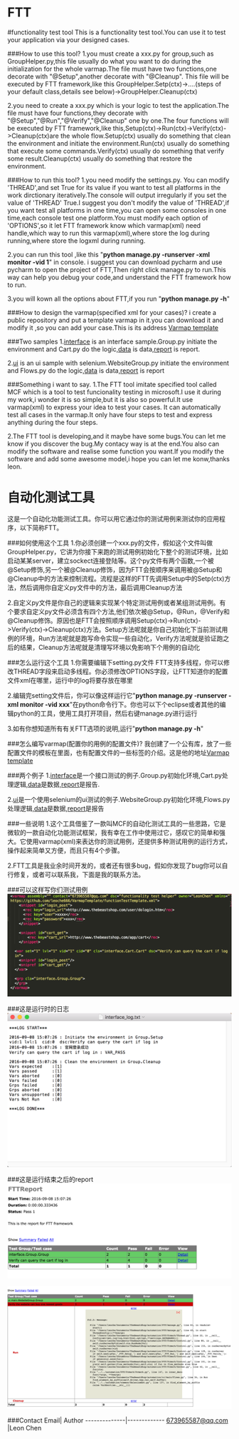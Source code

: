 FTT
==== 
#functionality test tool
This is a functionality test tool.You can use it to test your application via your designed cases.

###How to use this tool?
1.you must create a xxx.py for group,such as GroupHelper.py,this file usually do what you want to do during the initialization for the whole varmap.The file must have two functions,one decorate with "@Setup",another decorate with "@Cleanup". This file will be executed by FTT framework,like this GroupHelper.Setp(ctx)->....(steps of your default class,details see below)->GroupHelper.Cleanup(ctx)

2.you need to create a xxx.py which is your logic to test the application.The file must have four functions,they decorate with "@Setup","@Run","@Verify","@Cleanup" one by one.The four functions will be executed by FTT framework,like this,Setup(ctx)->Run(ctx)->Verify(ctx)->Cleanup(ctx)are the whole flow.Setup(ctx) usually do something that clean the environment and initiate the environment.Run(ctx) usually do something that execute some commands.Verify(ctx) usually do something that verify some result.Cleanup(ctx) usually do something that restore the environment.

###How to run this tool?
1.you need modify the settings.py.
You can modify 'THREAD',and set True for its value if you want to test all platforms in the work dirctionary iteratively.The console will output irregularly if you set the value of 'THREAD' True.I suggest you don't modify the value of 'THREAD',if you want test all platforms in one time,you can open some consoles in one time,each console test one platform.You must modify each option of 'OPTIONS',so it let FTT framework know which varmap(xml) need handle,which way to run this varmap(xml),where store the log during running,where store the logxml during running.
 
2.you can run this tool ,like this "**python manage.py -runserver -xml monitor -vid 1**" in console. i suggest you can download pycharm and use pycharm to open the project of FTT,Then right click manage.py to run.This way can help you debug your code,and understand the FTT framework how to run.

3.you will kown all the options about FTT,if you run "**python manage.py -h**"

###How to design the varmap(specified xml for your cases)?
i create a public repository and put a template varmap in it.you can download it and modify it ,so you can add your case.This is its address [Varmap template](https://github.com/leoche666/VarmapTemplate)
 
###Two samples
1.[interface](https://github.com/leoche666/FTT/tree/master/automation/interface) is an interface sample.Group.py initiate the environment and Cart.py do the logic,[data](https://github.com/leoche666/FTT/blob/master/automation/cases/interface.xml) is data,[report](https://github.com/leoche666/FTT/blob/master/automation/cases/interface.html) is report.

2.[ui](https://github.com/leoche666/FTT/tree/master/automation/ui) is an ui sample with selenium.WebsiteGroup.py initiate the environment and Flows.py do the logic,[data](https://github.com/leoche666/FTT/blob/master/automation/cases/ui.xml) is data,[report](https://github.com/leoche666/FTT/blob/master/automation/cases/ui.html) is report


###Something i want to say.
1.The FTT tool imitate specified tool called MCF which is a tool to test funcionality testing in microsoft.I use it during my work,i wonder it is so simple,but it is also so powerful.It use varmap(xml) to express your idea to test your cases. It can automatically test all cases in the varmap.It only have four steps to test and express anything during the four steps.
 
2.The FTT tool is developing,and it maybe have some bugs.You can let me know if you discover the bug.My contacy way is at the end.You also can modify the software and realise some function you want.If you modify the software and add some awesome model,i hope you can let me konw,thanks leon.
 

自动化测试工具
====
这是一个自动化功能测试工具。你可以用它通过你的测试用例来测试你的应用程序，以下简称FTT。

###如何使用这个工具
1.你必须创建一个xxx.py的文件，假如这个文件叫做GroupHelper.py，它讲为你接下来跑的测试用例初始化下整个的测试环境，比如启动某某server，建立sockect连接登陆等。这个py文件有两个函数,一个被@Setup修饰,另一个被@Cleanup修饰，因为FTT会按顺序来调用被@Setup和@Cleanup中的方法来控制流程。流程是这样的FTT先调用Setup中的Setp(ctx)方法，然后调用你自定义py文件中的方法，最后调用Cleanup方法

2.自定义py文件是你自己的逻辑来实现某个特定测试用例或者某组测试用例。有个要求自定义py文件必须含有四个方法,他们依次被@Setup，@Run，@Verify和@Cleanup修饰。原因也是FTT会按照顺序调用Setup(ctx)->Run(ctx)->Verify(ctx)->Cleanup(ctx)方法。Setup方法呢就是你自己初始化下当前测试用例的环境，Run方法呢就是跑写命令实现一些自动化，Verify方法呢就是验证跑之后的结果，Cleanup方法呢就是清理写环境以免影响下个用例的自动化

###怎么运行这个工具
1.你需要编辑下setting.py文件
FTT支持多线程，你可以修改THREAD字段来启动多线程。你必须修改OPTIONS字段，让FTT知道你的配置文件xml在哪里，运行中的log将要存放在哪里

2.编辑完setting文件后，你可以像这样运行它"**python manage.py -runserver -xml monitor -vid xxx**"在python命令行下。你也可以下个eclipse或者其他的编辑python的工具，使用工具打开项目，然后右键manage.py进行运行

3.如有你想知道所有有关FTT选项的说明,运行"**python manage.py -h**"

###怎么编写varmap(配置你的用例的配置文件)?
我创建了一个公有库，放了一些配置文件的模板在里面，也有配置文件的一些标签的介绍。这是他的地址[Varmap template](https://github.com/leoche666/VarmapTemplate)

###两个例子
1.[interface](https://github.com/leoche666/FTT/tree/master/automation/interface)是一个接口测试的例子.Group.py初始化环境,Cart.py处理逻辑,[data](https://github.com/leoche666/FTT/blob/master/automation/cases/interface.xml)是数据,[report](https://github.com/leoche666/FTT/blob/master/automation/cases/interface.html)是报告.

2.[ui](https://github.com/leoche666/FTT/tree/master/automation/ui)是一个使用selenium的ui测试的例子.WebsiteGroup.py初始化环境,Flows.py处理逻辑,[data](https://github.com/leoche666/FTT/blob/master/automation/cases/ui.xml)是数据,[report](https://github.com/leoche666/FTT/blob/master/automation/cases/ui.html)是报告


###一些说明
1.这个工具借鉴了一款叫MCF的自动化测试工具的一些思路，它是微软的一款自动化功能测试框架，我有幸在工作中使用过它，感叹它的简单和强大。它使用varmap(xml)来表达你的测试用例，还提供多种测试用例的运行方式，操作起来简单又方便，而且只有4个步骤。

2.FTT工具是我业余时间开发的，或者还有很多bug，假如你发现了bug你可以自行修复，或者可以联系我，下面是我的联系方法。


###可以这样写你们测试用例
![image](https://github.com/leoche666/FTT/blob/master/img-folder/xml.png)

###这是运行时的日志
![image](https://github.com/leoche666/FTT/blob/master/img-folder/log.png)

###这是运行结束之后的report
![image](https://github.com/leoche666/FTT/blob/master/img-folder/Interface_report.png)

![image](https://github.com/leoche666/FTT/blob/master/img-folder/error_report.png)



###Contact
Email| Author
--------------|-------------
673965587@qq.com |Leon Chen